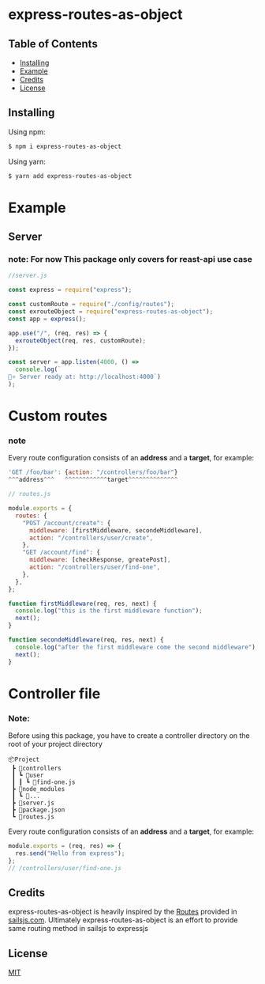 # express-routes-as-object

## Table of Contents

- [Installing](#installing)
- [Example](#example)
- [Credits](#credits)
- [License](#license)

## Installing

Using npm:

```bash
$ npm i express-routes-as-object
```

Using yarn:

```bash
$ yarn add express-routes-as-object
```

# Example

## Server

### note: For now This package only covers for reast-api use case

```js
//server.js

const express = require("express");

const customRoute = require("./config/routes");
const exrouteObject = require("express-routes-as-object");
const app = express();

app.use("/", (req, res) => {
  exrouteObject(req, res, customRoute);
});

const server = app.listen(4000, () =>
  console.log(`
🚀⭐️ Server ready at: http://localhost:4000`)
);
```

# Custom routes

### note

Every route configuration consists of an **address** and a **target**, for example:

```js
'GET /foo/bar': {action: "/controllers/foo/bar"}
^^^address^^^   ^^^^^^^^^^^^target^^^^^^^^^^^^^^
```

```js
// routes.js

module.exports = {
  routes: {
    "POST /account/create": {
      middleware: [firstMiddleware, secondeMiddleware],
      action: "/controllers/user/create",
    },
    "GET /account/find": {
      middleware: [checkResponse, greatePost],
      action: "/controllers/user/find-one",
    },
  },
};

function firstMiddleware(req, res, next) {
  console.log("this is the first middleware function");
  next();
}

function secondeMiddleware(req, res, next) {
  console.log("after the first middleware come the second middleware");
  next();
}
```

# Controller file

### Note:

Before using this package, you have to create a controller directory on the root of your project directory

```
📦Project
 ┣ 📂controllers
 ┃ ┗ 📂user
 ┃ ┃ ┗ 📜find-one.js
 ┣ 📂node_modules
 ┃ ┗ 📜...
 ┣ 📜server.js
 ┣ 📜package.json
 ┗ 📜routes.js
```

Every route configuration consists of an **address** and a **target**, for example:

```js
module.exports = (req, res) => {
  res.send("Hello from express");
};
// /controllers/user/find-one.js
```

## Credits

express-routes-as-object is heavily inspired by the [Routes](https://sailsjs.com/documentation/concepts/routes) provided in [sailsjs.com](https://sailsjs.com/). Ultimately express-routes-as-object is an effort to provide same routing method in sailsjs to expressjs

## License

[MIT](LICENSE)
